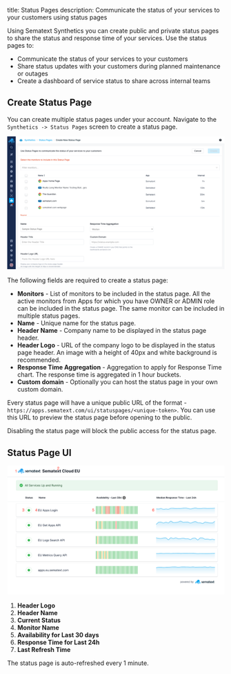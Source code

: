 title: Status Pages
description: Communicate the status of your services to your customers using status pages

Using Sematext Synthetics you can create public and private status pages to share the status and response time of your services. Use the status pages to:

* Communicate the status of your services to your customers
* Share status updates with your customers during planned maintenance or outages
* Create a dashboard of service status to share across internal teams

## Create Status Page

You can create multiple status pages under your account. Navigate to the `Synthetics -> Status Pages` screen to create a status page. 

![Create Status Page](../images/synthetics/status-page-create.png)

The following fields are required to create a status page:

* **Monitors** - List of monitors to be included in the status page. All the active monitors from Apps for which you have OWNER or ADMIN role can be included in the status page. The same monitor can be included in multiple status pages.
* **Name** - Unique name for the status page.
* **Header Name** - Company name to be displayed in the status page header.
* **Header Logo** - URL of the company logo to be displayed in the status page header. An image with a height of 40px and white background is recommended.
* **Response Time Aggregation** - Aggregation to apply for Response Time chart. The response time is aggregated in 1 hour buckets.
* **Custom domain** - Optionally you can host the status page in your own custom domain.

Every status page will have a unique public URL of the format - `https://apps.sematext.com/ui/statuspages/<unique-token>`. You can use this URL to preview the status page before opening to the public.

Disabling the status page will block the public access for the status page.

## Status Page UI

![Status Page UI](../images/synthetics/status-page-ui.png)

1. **Header Logo**
2. **Header Name**
3. **Current Status**
4. **Monitor Name**
5. **Availability for Last 30 days**
6. **Response Time for Last 24h**
7. **Last Refresh Time**

The status page is auto-refreshed every 1 minute.
